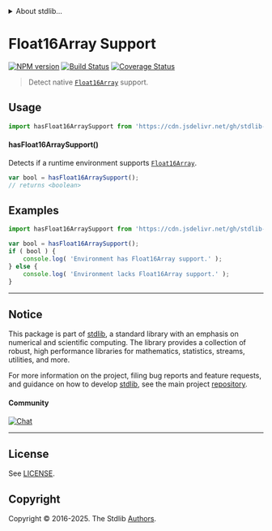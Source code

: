 <!--

@license Apache-2.0

Copyright (c) 2025 The Stdlib Authors.

Licensed under the Apache License, Version 2.0 (the "License");
you may not use this file except in compliance with the License.
You may obtain a copy of the License at

   http://www.apache.org/licenses/LICENSE-2.0

Unless required by applicable law or agreed to in writing, software
distributed under the License is distributed on an "AS IS" BASIS,
WITHOUT WARRANTIES OR CONDITIONS OF ANY KIND, either express or implied.
See the License for the specific language governing permissions and
limitations under the License.

-->


<details>
  <summary>
    About stdlib...
  </summary>
  <p>We believe in a future in which the web is a preferred environment for numerical computation. To help realize this future, we've built stdlib. stdlib is a standard library, with an emphasis on numerical and scientific computation, written in JavaScript (and C) for execution in browsers and in Node.js.</p>
  <p>The library is fully decomposable, being architected in such a way that you can swap out and mix and match APIs and functionality to cater to your exact preferences and use cases.</p>
  <p>When you use stdlib, you can be absolutely certain that you are using the most thorough, rigorous, well-written, studied, documented, tested, measured, and high-quality code out there.</p>
  <p>To join us in bringing numerical computing to the web, get started by checking us out on <a href="https://github.com/stdlib-js/stdlib">GitHub</a>, and please consider <a href="https://opencollective.com/stdlib">financially supporting stdlib</a>. We greatly appreciate your continued support!</p>
</details>

# Float16Array Support

[![NPM version][npm-image]][npm-url] [![Build Status][test-image]][test-url] [![Coverage Status][coverage-image]][coverage-url] <!-- [![dependencies][dependencies-image]][dependencies-url] -->

> Detect native [`Float16Array`][mdn-float16array] support.



<section class="usage">

## Usage

```javascript
import hasFloat16ArraySupport from 'https://cdn.jsdelivr.net/gh/stdlib-js/assert-has-float16array-support@deno/mod.js';
```

#### hasFloat16ArraySupport()

Detects if a runtime environment supports [`Float16Array`][mdn-float16array].

```javascript
var bool = hasFloat16ArraySupport();
// returns <boolean>
```

</section>

<!-- /.usage -->

<section class="examples">

## Examples

<!-- eslint no-undef: "error" -->

```javascript
import hasFloat16ArraySupport from 'https://cdn.jsdelivr.net/gh/stdlib-js/assert-has-float16array-support@deno/mod.js';

var bool = hasFloat16ArraySupport();
if ( bool ) {
    console.log( 'Environment has Float16Array support.' );
} else {
    console.log( 'Environment lacks Float16Array support.' );
}
```

</section>

<!-- /.examples -->



<!-- Section for related `stdlib` packages. Do not manually edit this section, as it is automatically populated. -->

<section class="related">

</section>

<!-- /.related -->

<!-- Section for all links. Make sure to keep an empty line after the `section` element and another before the `/section` close. -->


<section class="main-repo" >

* * *

## Notice

This package is part of [stdlib][stdlib], a standard library with an emphasis on numerical and scientific computing. The library provides a collection of robust, high performance libraries for mathematics, statistics, streams, utilities, and more.

For more information on the project, filing bug reports and feature requests, and guidance on how to develop [stdlib][stdlib], see the main project [repository][stdlib].

#### Community

[![Chat][chat-image]][chat-url]

---

## License

See [LICENSE][stdlib-license].


## Copyright

Copyright &copy; 2016-2025. The Stdlib [Authors][stdlib-authors].

</section>

<!-- /.stdlib -->

<!-- Section for all links. Make sure to keep an empty line after the `section` element and another before the `/section` close. -->

<section class="links">

[npm-image]: http://img.shields.io/npm/v/@stdlib/assert-has-float16array-support.svg
[npm-url]: https://npmjs.org/package/@stdlib/assert-has-float16array-support

[test-image]: https://github.com/stdlib-js/assert-has-float16array-support/actions/workflows/test.yml/badge.svg?branch=main
[test-url]: https://github.com/stdlib-js/assert-has-float16array-support/actions/workflows/test.yml?query=branch:main

[coverage-image]: https://img.shields.io/codecov/c/github/stdlib-js/assert-has-float16array-support/main.svg
[coverage-url]: https://codecov.io/github/stdlib-js/assert-has-float16array-support?branch=main

<!--

[dependencies-image]: https://img.shields.io/david/stdlib-js/assert-has-float16array-support.svg
[dependencies-url]: https://david-dm.org/stdlib-js/assert-has-float16array-support/main

-->

[chat-image]: https://img.shields.io/gitter/room/stdlib-js/stdlib.svg
[chat-url]: https://app.gitter.im/#/room/#stdlib-js_stdlib:gitter.im

[stdlib]: https://github.com/stdlib-js/stdlib

[stdlib-authors]: https://github.com/stdlib-js/stdlib/graphs/contributors

[cli-section]: https://github.com/stdlib-js/assert-has-float16array-support#cli
[cli-url]: https://github.com/stdlib-js/assert-has-float16array-support/tree/cli
[@stdlib/assert-has-float16array-support]: https://github.com/stdlib-js/assert-has-float16array-support/tree/main

[umd]: https://github.com/umdjs/umd
[es-module]: https://developer.mozilla.org/en-US/docs/Web/JavaScript/Guide/Modules

[deno-url]: https://github.com/stdlib-js/assert-has-float16array-support/tree/deno
[deno-readme]: https://github.com/stdlib-js/assert-has-float16array-support/blob/deno/README.md
[umd-url]: https://github.com/stdlib-js/assert-has-float16array-support/tree/umd
[umd-readme]: https://github.com/stdlib-js/assert-has-float16array-support/blob/umd/README.md
[esm-url]: https://github.com/stdlib-js/assert-has-float16array-support/tree/esm
[esm-readme]: https://github.com/stdlib-js/assert-has-float16array-support/blob/esm/README.md
[branches-url]: https://github.com/stdlib-js/assert-has-float16array-support/blob/main/branches.md

[stdlib-license]: https://raw.githubusercontent.com/stdlib-js/assert-has-float16array-support/main/LICENSE

[mdn-float16array]: https://developer.mozilla.org/en-US/docs/Web/JavaScript/Reference/Global_Objects/Float16Array

</section>

<!-- /.links -->
